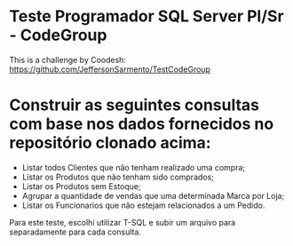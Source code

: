 # Teste Programador SQL Server Pl/Sr - CodeGroup

This is a challenge by Coodesh: https://github.com/JeffersonSarmento/TestCodeGroup

# Construir as seguintes consultas com base nos dados fornecidos no repositório clonado acima:

- Listar todos Clientes que não tenham realizado uma compra;
- Listar os Produtos que não tenham sido comprados;
- Listar os Produtos sem Estoque;
- Agrupar a quantidade de vendas que uma determinada Marca por Loja;
- Listar os Funcionarios que não estejam relacionados a um Pedido.

Para este teste, escolhi utilizar T-SQL e subir um arquivo para separadamente para cada consulta.
